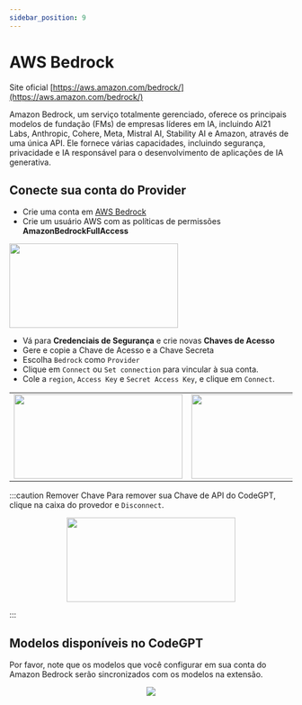 ```yaml
---
sidebar_position: 9
---
```


# AWS Bedrock

Site oficial [https://aws.amazon.com/bedrock/](https://aws.amazon.com/bedrock/)

Amazon Bedrock, um serviço totalmente gerenciado, oferece os principais modelos de fundação (FMs) de empresas líderes em IA, incluindo AI21 Labs, Anthropic, Cohere, Meta, Mistral AI, Stability AI e Amazon, através de uma única API. Ele fornece várias capacidades, incluindo segurança, privacidade e IA responsável para o desenvolvimento de aplicações de IA generativa.

## Conecte sua conta do Provider
- Crie uma conta em [AWS Bedrock](https://aws.amazon.com/es/console/)
- Crie um usuário AWS com as políticas de permissões **AmazonBedrockFullAccess**

<img width="300" height="150" src="https://github.com/user-attachments/assets/5a5d46d4-6b5c-4a0c-8a08-84b3838a68f7" />

- Vá para **Credenciais de Segurança** e crie novas **Chaves de Acesso**
- Gere e copie a Chave de Acesso e a Chave Secreta
- Escolha `Bedrock` como `Provider`
- Clique em `Connect` ou `Set connection` para vincular à sua conta.
- Cole a `region`, `Access Key` e `Secret Access Key`, e clique em `Connect`.

<table>
  <tr>
    <td align="center">
      <img width="300" height="150" src="https://github.com/user-attachments/assets/18c6ad44-0b08-4e82-9b6a-e59ff5079421" />
    </td>
    <td align="center">
      <img width="300" height="150" src="https://github.com/user-attachments/assets/b4c83952-9fa2-4492-9ce6-d4341cea14aa" />
    </td>
  </tr>
</table>

:::caution Remover Chave
Para remover sua Chave de API do CodeGPT, clique na caixa do provedor e `Disconnect`.

<p align="center">
      <img width="300" height="150" src="https://github.com/user-attachments/assets/5b853a55-653e-4da6-ae6b-c90e6fbde98f" />
</p>

:::

## Modelos disponíveis no CodeGPT
Por favor, note que os modelos que você configurar em sua conta do Amazon Bedrock serão sincronizados com os modelos na extensão.

<p align="center">
      <img src="https://github.com/davila7/code-gpt-docs/assets/37567214/81d9fb16-159f-424c-b2d0-c513271cc300"/>
</p>
